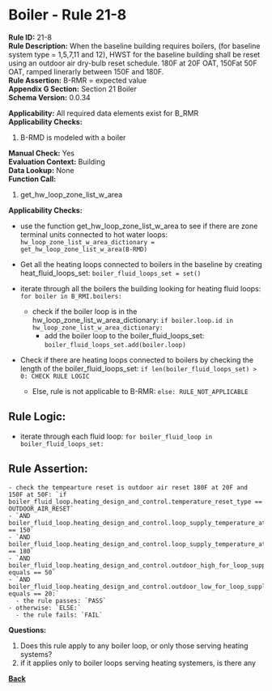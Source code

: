
# Boiler - Rule 21-8  

**Rule ID:** 21-8  
**Rule Description:** When the baseline building requires boilers, (for baseline system type = 1,5,7,11 and 12),  HWST for the baseline building shall be reset using an outdoor air dry-bulb reset schedule. 180F at 20F OAT, 150Fat 50F OAT, ramped linerarly between 150F and 180F.  
**Rule Assertion:** B-RMR = expected value  
**Appendix G Section:** Section 21 Boiler  
**Schema Version:** 0.0.34  

**Applicability:** All required data elements exist for B_RMR  
**Applicability Checks:**  

1. B-RMD is modeled with a boiler

**Manual Check:** Yes  
**Evaluation Context:** Building  
**Data Lookup:** None  
**Function Call:** 

1. get_hw_loop_zone_list_w_area

**Applicability Checks:**
- use the function get_hw_loop_zone_list_w_area to see if there are zone terminal units connected to hot water loops: `hw_loop_zone_list_w_area_dictionary = get_hw_loop_zone_list_w_area(B-RMD)`
- Get all the heating loops connected to boilers in the baseline by creating heat_fluid_loops_set: `boiler_fluid_loops_set = set()`
- iterate through all the boilers the building looking for heating fluid loops: `for boiler in B_RMI.boilers:`
  - check if the boiler loop is in the hw_loop_zone_list_w_area_dictionary: `if boiler.loop.id in hw_loop_zone_list_w_area_dictionary:`
    - add the boiler loop to the boiler_fluid_loops_set: `boiler_fluid_loops_set.add(boiler.loop)`
- Check if there are heating loops connected to boilers by checking the length of the boiler_fluid_loops_set: `if len(boiler_fluid_loops_set) > 0: CHECK RULE LOGIC`

  - Else, rule is not applicable to B-RMR: `else: RULE_NOT_APPLICABLE`

## Rule Logic:  

- iterate through each fluid loop: `for boiler_fluid_loop in boiler_fluid_loops_set:`

**Rule Assertion:**
-  
    - check the tempearture reset is outdoor air reset 180F at 20F and 150F at 50F: `if boiler_fluid_loop.heating_design_and_control.temperature_reset_type == OUTDOOR_AIR_RESET`
    - `AND boiler_fluid_loop.heating_design_and_control.loop_supply_temperature_at_outdoor_high == 150`
    - `AND boiler_fluid_loop.heating_design_and_control.loop_supply_temperature_at_outdoor_low == 180`
    - `AND boiler_fluid_loop.heating_design_and_control.outdoor_high_for_loop_supply_reset_temperature equals == 50`
    - `AND boiler_fluid_loop.heating_design_and_control.outdoor_low_for_loop_supply_reset_temperature equals == 20:`
      - the rule passes: `PASS`
    - otherwise: `ELSE:`
      - the rule fails: `FAIL`


**Questions:**  
1.  Does this rule apply to any boiler loop, or only those serving heating systems?
2.  if it applies only to boiler loops serving heating systemers, is there any 

**[Back](../_toc.md)**
